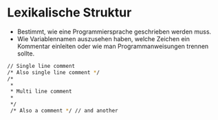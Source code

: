 # Lexikalische Struktur

- Bestimmt, wie eine Programmiersprache geschrieben werden muss.
- Wie Variablennamen auszusehen haben, welche Zeichen ein Kommentar einleiten oder wie man Programmanweisungen trennen sollte.

```bash
// Single line comment
/* Also single line comment */
/*
 *
 * Multi line comment
 *
 */
 /* Also a comment */ // and another
```
